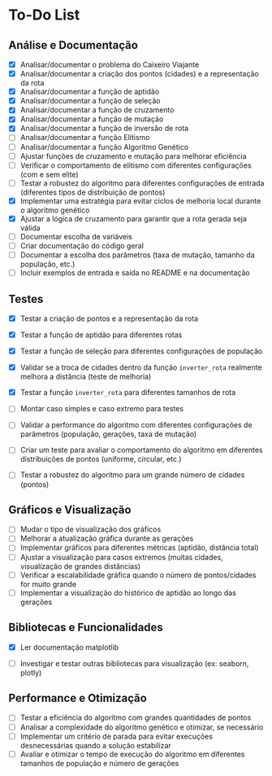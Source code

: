 # To-Do List

## Análise e Documentação
- [x] Analisar/documentar o problema do Caixeiro Viajante
- [x] Analisar/documentar a criação dos pontos (cidades) e a representação da rota
- [x] Analisar/documentar a função de aptidão
- [x] Analisar/documentar a função de seleção
- [x] Analisar/documentar a função de cruzamento
- [x] Analisar/documentar a função de mutação
- [x] Analisar/documentar a função de inversão de rota
- [ ] Analisar/documentar a função Elitismo
- [ ] Analisar/documentar a função Algoritmo Genético
- [ ] Ajustar funções de cruzamento e mutação para melhorar eficiência
- [ ] Verificar o comportamento de elitismo com diferentes configurações (com e sem elite)
- [ ] Testar a robustez do algoritmo para diferentes configurações de entrada (diferentes tipos de distribuição de pontos)
- [x] Implementar uma estratégia para evitar ciclos de melhoria local durante o algoritmo genético
- [x] Ajustar a lógica de cruzamento para garantir que a rota gerada seja válida
- [ ] Documentar escolha de variáveis
- [ ] Criar documentação do código geral
- [ ] Documentar a escolha dos parâmetros (taxa de mutação, tamanho da população, etc.)
- [ ] Incluir exemplos de entrada e saída no README e na documentação

## Testes
- [x] Testar a criação de pontos e a representação da rota
- [x] Testar a função de aptidão para diferentes rotas
- [x] Testar a função de seleção para diferentes configurações de população
- [x] Validar se a troca de cidades dentro da função `inverter_rota` realmente melhora a distância (teste de melhoria)
- [x] Testar a função `inverter_rota` para diferentes tamanhos de rota
- [ ] Montar caso simples e caso extremo para testes
- [ ] Validar a performance do algoritmo com diferentes configurações de parâmetros (população, gerações, taxa de mutação)
- [ ] Criar um teste para avaliar o comportamento do algoritmo em diferentes distribuições de pontos (uniforme, circular, etc.)
- [ ] Testar a robustez do algoritmo para um grande número de cidades (pontos)


## Gráficos e Visualização
- [ ] Mudar o tipo de visualização dos gráficos
- [ ] Melhorar a atualização gráfica durante as gerações
- [ ] Implementar gráficos para diferentes métricas (aptidão, distância total)
- [ ] Ajustar a visualização para casos extremos (muitas cidades, visualização de grandes distâncias)
- [ ] Verificar a escalabilidade gráfica quando o número de pontos/cidades for muito grande
- [ ] Implementar a visualização do histórico de aptidão ao longo das gerações

## Bibliotecas e Funcionalidades
- [x] Ler documentação matplotlib
- [ ] Investigar e testar outras bibliotecas para visualização (ex: seaborn, plotly)



## Performance e Otimização
- [ ] Testar a eficiência do algoritmo com grandes quantidades de pontos
- [ ] Analisar a complexidade do algoritmo genético e otimizar, se necessário
- [ ] Implementar um critério de parada para evitar execuções desnecessárias quando a solução estabilizar
- [ ] Avaliar e otimizar o tempo de execução do algoritmo em diferentes tamanhos de população e número de gerações
